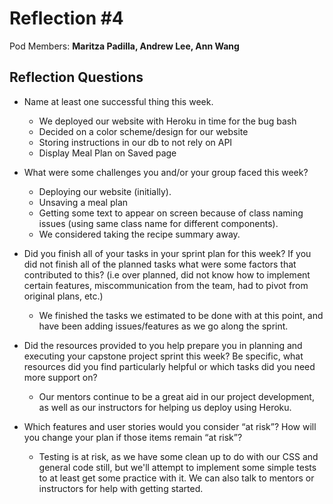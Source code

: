 # Reflection #4

Pod Members: **Maritza Padilla, Andrew Lee, Ann Wang**

## Reflection Questions

* Name at least one successful thing this week.

    * We deployed our website with Heroku in time for the bug bash
    * Decided on a color scheme/design for our website
    * Storing instructions in our db to not rely on API
    * Display Meal Plan on Saved page

* What were some challenges you and/or your group faced this week?

    * Deploying our website (initially).
    * Unsaving a meal plan
    * Getting some text to appear on screen because of class naming issues (using same class name for different components).
    * We considered taking the recipe summary away.

* Did you finish all of your tasks in your sprint plan for this week? If you did not finish all of the planned tasks what were some factors that contributed to this?  (i.e over planned, did not know how to implement certain features, miscommunication from the team, had to pivot from original plans, etc.)

    * We finished the tasks we estimated to be done with at this point, and have been adding issues/features as we go along the sprint.

* Did the resources provided to you help prepare you in planning and executing your capstone project sprint this week? Be specific, what resources did you find particularly helpful or which tasks did you need more support on?

    * Our mentors continue to be a great aid in our project development, as well as our instructors for helping us deploy using Heroku.

* Which features and user stories would you consider “at risk”? How will you change your plan if those items remain “at risk”?

    * Testing is at risk, as we have some clean up to do with our CSS and general code still, but we'll attempt to implement some simple tests to at least get some practice with it. We can also talk to mentors or instructors for help with getting started.
